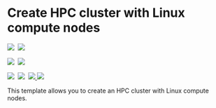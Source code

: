 # Create HPC cluster with Linux compute nodes

<IMG SRC="https://azbotstorage.blob.core.windows.net/badges/create-hpc-cluster-linux-cn/PublicLastTestDate.svg" />&nbsp;
<IMG SRC="https://azbotstorage.blob.core.windows.net/badges/create-hpc-cluster-linux-cn/PublicDeployment.svg" />&nbsp;

<IMG SRC="https://azbotstorage.blob.core.windows.net/badges/create-hpc-cluster-linux-cn/FairfaxLastTestDate.svg" />&nbsp;
<IMG SRC="https://azbotstorage.blob.core.windows.net/badges/create-hpc-cluster-linux-cn/FairfaxDeployment.svg" />&nbsp;

<IMG SRC="https://azbotstorage.blob.core.windows.net/badges/create-hpc-cluster-linux-cn/BestPracticeResult.svg" />&nbsp;
<IMG SRC="https://azbotstorage.blob.core.windows.net/badges/create-hpc-cluster-linux-cn/CredScanResult.svg" />&nbsp;
<a href="https://portal.azure.com/#create/Microsoft.Template/uri/https%3A%2F%2Fraw.githubusercontent.com%2FAzure%2Fazure-quickstart-templates%2Fmaster%2Fcreate-hpc-cluster-linux-cn%2Fazuredeploy.json" target="_blank">
    <img src="http://azuredeploy.net/deploybutton.png"/>
</a>
<a href="http://armviz.io/#/?load=https%3A%2F%2Fraw.githubusercontent.com%2FAzure%2Fazure-quickstart-templates%2Fmaster%2Fcreate-hpc-cluster-linux-cn%2Fazuredeploy.json" target="_blank">
    <img src="http://armviz.io/visualizebutton.png"/>
</a>

This template allows you to create an HPC cluster with Linux compute nodes.
